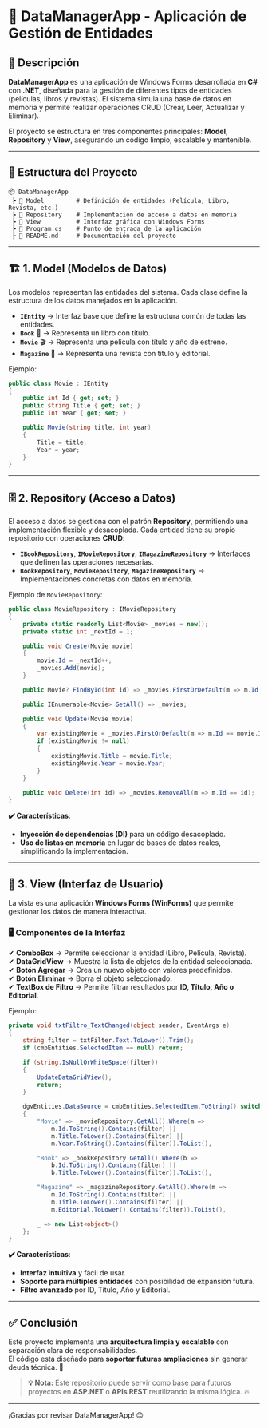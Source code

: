 # 📌 DataManagerApp - Aplicación de Gestión de Entidades

## 📝 Descripción

**DataManagerApp** es una aplicación de Windows Forms desarrollada en **C#** con **.NET**, diseñada para la gestión de diferentes tipos de entidades (películas, libros y revistas). El sistema simula una base de datos en memoria y permite realizar operaciones CRUD (Crear, Leer, Actualizar y Eliminar).

El proyecto se estructura en tres componentes principales: **Model**, **Repository** y **View**, asegurando un código limpio, escalable y mantenible.

---

## 📁 Estructura del Proyecto

```
📦 DataManagerApp
 ┣ 📂 Model         # Definición de entidades (Película, Libro, Revista, etc.)
 ┣ 📂 Repository    # Implementación de acceso a datos en memoria
 ┣ 📂 View          # Interfaz gráfica con Windows Forms
 ┣ 📜 Program.cs    # Punto de entrada de la aplicación
 ┣ 📜 README.md     # Documentación del proyecto
```

---

## 🏗 **1. Model (Modelos de Datos)**

Los modelos representan las entidades del sistema. Cada clase define la estructura de los datos manejados en la aplicación.

- **`IEntity`** → Interfaz base que define la estructura común de todas las entidades.
- **`Book`** 📖 → Representa un libro con título.
- **`Movie`** 🎬 → Representa una película con título y año de estreno.
- **`Magazine`** 📓 → Representa una revista con título y editorial.

Ejemplo:
```csharp
public class Movie : IEntity
{
    public int Id { get; set; }
    public string Title { get; set; }
    public int Year { get; set; }

    public Movie(string title, int year)
    {
        Title = title;
        Year = year;
    }
}
```

---

## 🗄 **2. Repository (Acceso a Datos)**

El acceso a datos se gestiona con el patrón **Repository**, permitiendo una implementación flexible y desacoplada. Cada entidad tiene su propio repositorio con operaciones **CRUD**:

- **`IBookRepository`**, **`IMovieRepository`**, **`IMagazineRepository`** → Interfaces que definen las operaciones necesarias.
- **`BookRepository`**, **`MovieRepository`**, **`MagazineRepository`** → Implementaciones concretas con datos en memoria.

Ejemplo de `MovieRepository`:
```csharp
public class MovieRepository : IMovieRepository
{
    private static readonly List<Movie> _movies = new();
    private static int _nextId = 1;

    public void Create(Movie movie)
    {
        movie.Id = _nextId++;
        _movies.Add(movie);
    }

    public Movie? FindById(int id) => _movies.FirstOrDefault(m => m.Id == id);

    public IEnumerable<Movie> GetAll() => _movies;

    public void Update(Movie movie)
    {
        var existingMovie = _movies.FirstOrDefault(m => m.Id == movie.Id);
        if (existingMovie != null)
        {
            existingMovie.Title = movie.Title;
            existingMovie.Year = movie.Year;
        }
    }

    public void Delete(int id) => _movies.RemoveAll(m => m.Id == id);
}
```

**✔️ Características**:
- **Inyección de dependencias (DI)** para un código desacoplado.
- **Uso de listas en memoria** en lugar de bases de datos reales, simplificando la implementación.

---

## 🎨 **3. View (Interfaz de Usuario)**

La vista es una aplicación **Windows Forms (WinForms)** que permite gestionar los datos de manera interactiva.

### 🖥 **Componentes de la Interfaz**
✔ **ComboBox** → Permite seleccionar la entidad (Libro, Película, Revista).  
✔ **DataGridView** → Muestra la lista de objetos de la entidad seleccionada.  
✔ **Botón Agregar** → Crea un nuevo objeto con valores predefinidos.  
✔ **Botón Eliminar** → Borra el objeto seleccionado.  
✔ **TextBox de Filtro** → Permite filtrar resultados por **ID, Título, Año o Editorial**.

Ejemplo:
```csharp
private void txtFiltro_TextChanged(object sender, EventArgs e)
{
    string filter = txtFilter.Text.ToLower().Trim();
    if (cmbEntities.SelectedItem == null) return;

    if (string.IsNullOrWhiteSpace(filter))
    {
        UpdateDataGridView();
        return;
    }

    dgvEntities.DataSource = cmbEntities.SelectedItem.ToString() switch
    {
        "Movie" => _movieRepository.GetAll().Where(m => 
            m.Id.ToString().Contains(filter) ||
            m.Title.ToLower().Contains(filter) ||
            m.Year.ToString().Contains(filter)).ToList(),

        "Book" => _bookRepository.GetAll().Where(b =>
            b.Id.ToString().Contains(filter) ||
            b.Title.ToLower().Contains(filter)).ToList(),

        "Magazine" => _magazineRepository.GetAll().Where(m =>
            m.Id.ToString().Contains(filter) ||
            m.Title.ToLower().Contains(filter) ||
            m.Editorial.ToLower().Contains(filter)).ToList(),

        _ => new List<object>()
    };
}
```

**✔️ Características**:
- **Interfaz intuitiva** y fácil de usar.
- **Soporte para múltiples entidades** con posibilidad de expansión futura.
- **Filtro avanzado** por ID, Título, Año y Editorial.

---

## ✅ **Conclusión**
Este proyecto implementa una **arquitectura limpia y escalable** con separación clara de responsabilidades.  
El código está diseñado para **soportar futuras ampliaciones** sin generar deuda técnica. 🚀  

> **💡 Nota:** Este repositorio puede servir como base para futuros proyectos en **ASP.NET** o **APIs REST** reutilizando la misma lógica. 🔥

---

¡Gracias por revisar DataManagerApp! 😊
